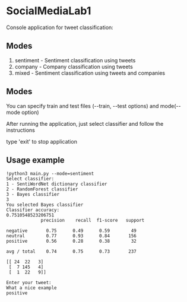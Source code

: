 # SocialMediaLab1

Console application for tweet classification:

## Modes
1. sentiment - Sentiment classification using tweets
2. company - Company classification using tweets
3. mixed - Sentiment classification using tweets and companies

## Modes
You can specify train and test files (--train, --test options) and mode(--mode option)

After running the application, just select classifier and follow the instructions

type 'exit' to stop application

## Usage example
    !python3 main.py --mode=sentiment
    Select classifier:
    1 - SentiWordNet dictionary classifier
    2 - RandomForest classifier
    3 - Bayes classifier
    3
    You selected Bayes classifier
    Classifier accuracy:
    0.7510548523206751
                 precision    recall  f1-score   support

    negative       0.75      0.49      0.59        49
    neutral        0.77      0.93      0.84       156
    positive       0.56      0.28      0.38        32

    avg / total    0.74      0.75      0.73       237

    [[ 24  22   3]
     [  7 145   4]
     [  1  22   9]]

    Enter your tweet:
    What a nice example
    positive
